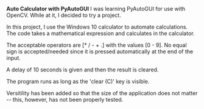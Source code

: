 **Auto Calculator with PyAutoGUI**
I was learning PyAutoGUI for use with OpenCV. While at it, I decided to try a project.

In this project, I use the Windows 10 calculator to automate calculations. The code takes a mathematical expression and calculates in the calculator.

The acceptable operators are [* / - + .] with the values [0 - 9]. No equal sign is accepted/needed since it is pressed automatically at the end of the input.

A delay of 10 seconds is given and then the result is cleared.

The program runs as long as the 'clear (C)' key is visible.

Versitility has been added so that the size of the application does not matter -- this, however, has not been properly tested.
